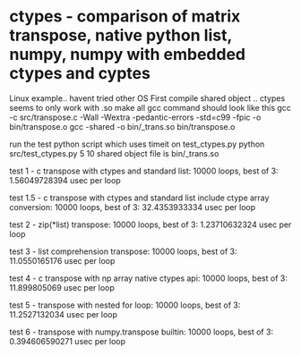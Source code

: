 # ctypes - comparison of matrix transpose, native python list, numpy, numpy with embedded ctypes and cyptes

Linux example.. havent tried other OS 
First compile shared object .. ctypes seems to only work with .so
make all
gcc command should look like this 
 gcc -c src/transpose.c -Wall -Wextra -pedantic-errors -std=c99 -fpic -o bin/transpose.o
 gcc -shared -o bin/_trans.so bin/transpose.o

run the test python script which uses timeit on test_ctypes.py 
python src/test_ctypes.py 5 10
 shared object file is <your path>bin/_trans.so

test 1 - c transpose with ctypes and standard list: 
 10000 loops, best of 3: 1.56049728394 usec per loop 

test 1.5 - c transpose with ctypes and standard list include ctype array conversion: 
 10000 loops, best of 3: 32.4353933334 usec per loop 

test 2 - zip(*list) transpose: 
 10000 loops, best of 3: 1.23710632324 usec per loop 

test 3 - list comprehension transpose: 
 10000 loops, best of 3: 11.0550165176 usec per loop 

test 4 - c transpose with np array native ctypes api: 
 10000 loops, best of 3: 11.899805069 usec per loop 

test 5 - transpose with nested for loop: 
 10000 loops, best of 3: 11.2527132034 usec per loop 

test 6 - transpose with numpy.transpose builtin: 
 10000 loops, best of 3: 0.394606590271 usec per loop 

